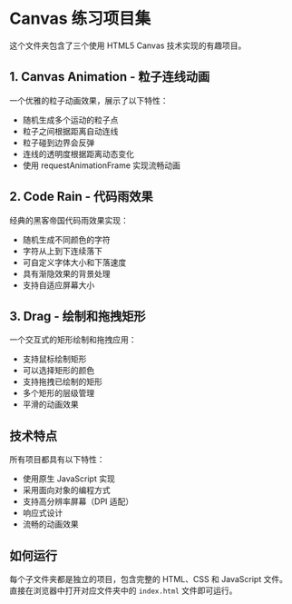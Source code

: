 # Canvas 练习项目集

这个文件夹包含了三个使用 HTML5 Canvas 技术实现的有趣项目。

## 1. Canvas Animation - 粒子连线动画

一个优雅的粒子动画效果，展示了以下特性：
- 随机生成多个运动的粒子点
- 粒子之间根据距离自动连线
- 粒子碰到边界会反弹
- 连线的透明度根据距离动态变化
- 使用 requestAnimationFrame 实现流畅动画

## 2. Code Rain - 代码雨效果

经典的黑客帝国代码雨效果实现：
- 随机生成不同颜色的字符
- 字符从上到下连续落下
- 可自定义字体大小和下落速度
- 具有渐隐效果的背景处理
- 支持自适应屏幕大小

## 3. Drag - 绘制和拖拽矩形

一个交互式的矩形绘制和拖拽应用：
- 支持鼠标绘制矩形
- 可以选择矩形的颜色
- 支持拖拽已绘制的矩形
- 多个矩形的层级管理
- 平滑的动画效果

## 技术特点

所有项目都具有以下特性：
- 使用原生 JavaScript 实现
- 采用面向对象的编程方式
- 支持高分辨率屏幕（DPI 适配）
- 响应式设计
- 流畅的动画效果

## 如何运行

每个子文件夹都是独立的项目，包含完整的 HTML、CSS 和 JavaScript 文件。直接在浏览器中打开对应文件夹中的 `index.html` 文件即可运行。 
